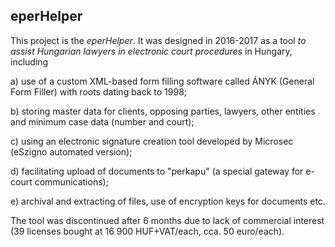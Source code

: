 eperHelper
---------
This project is the *eperHelper*.
It was designed in 2016-2017 as a tool *to assist Hungarian lawyers in electronic court procedures* in Hungary, including 

a) use of a custom XML-based form filling software called ÁNYK (General Form Filler) with roots dating back to 1998;

b) storing master data for clients, opposing parties, lawyers, other entities and minimum case data (number and court);

c) using an electronic signature creation tool developed by Microsec (eSzigno automated version);

d) facilitating upload of documents to "perkapu" (a special gateway for e-court communications);

e) archival and extracting of files, use of encryption keys for documents etc.

The tool was discontinued after 6 months due to lack of commercial interest (39 licenses bought at 16 900 HUF+VAT/each, cca. 50 euro/each).
